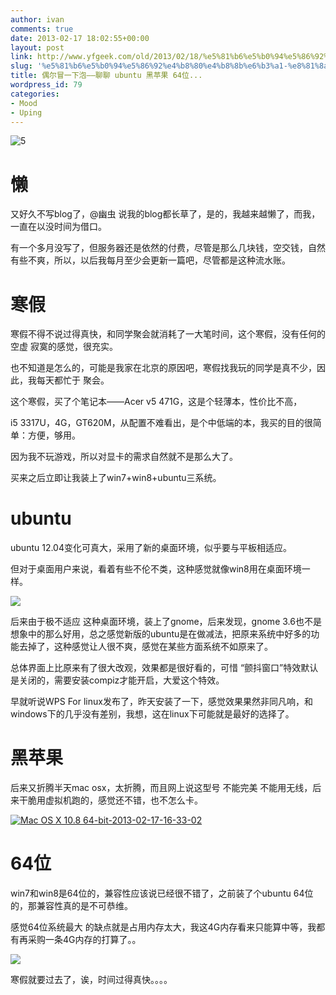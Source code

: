 ```yaml
---
author: ivan
comments: true
date: 2013-02-17 18:02:55+00:00
layout: post
link: http://www.yfgeek.com/old/2013/02/18/%e5%81%b6%e5%b0%94%e5%86%92%e4%b8%80%e4%b8%8b%e6%b3%a1-%e8%81%8a%e8%81%8a-ubuntu-%e9%bb%91%e8%8b%b9%e6%9e%9c-64%e4%bd%8d/
slug: '%e5%81%b6%e5%b0%94%e5%86%92%e4%b8%80%e4%b8%8b%e6%b3%a1-%e8%81%8a%e8%81%8a-ubuntu-%e9%bb%91%e8%8b%b9%e6%9e%9c-64%e4%bd%8d'
title: 偶尔冒一下泡——聊聊 ubuntu 黑苹果 64位...
wordpress_id: 79
categories:
- Mood
- Uping
---
```


![5](http://www.yfgeek.com/wp-content/uploads/2013/02/5.jpg)

<!-- more -->


# 懒


又好久不写blog了，@幽虫 说我的blog都长草了，是的，我越来越懒了，而我，一直在以没时间为借口。

有一个多月没写了，但服务器还是依然的付费，尽管是那么几块钱，空交钱，自然有些不爽，所以，以后我每月至少会更新一篇吧，尽管都是这种流水账。


# 寒假


寒假不得不说过得真快，和同学聚会就消耗了一大笔时间，这个寒假，没有任何的空虚 寂寞的感觉，很充实。

也不知道是怎么的，可能是我家在北京的原因吧，寒假找我玩的同学是真不少，因此，我每天都忙于 聚会。

这个寒假，买了个笔记本——Acer v5 471G，这是个轻薄本，性价比不高，

i5 3317U，4G，GT620M，从配置不难看出，是个中低端的本，我买的目的很简单：方便，够用。

因为我不玩游戏，所以对显卡的需求自然就不是那么大了。

买来之后立即让我装上了win7+win8+ubuntu三系统。


# ubuntu


ubuntu 12.04变化可真大，采用了新的桌面环境，似乎要与平板相适应。

但对于桌面用户来说，看着有些不伦不类，这种感觉就像win8用在桌面环境一样。

[![](http://www.yfgeek.com/wp-content/uploads/2013/02/original_vw1P_3fc40000f5d1125c.jpg)](http://www.yfgeek.com/wp-content/uploads/2013/02/original_vw1P_3fc40000f5d1125c.jpg)



后来由于极不适应 这种桌面环境，装上了gnome，后来发现，gnome 3.6也不是想象中的那么好用，总之感觉新版的ubuntu是在做减法，把原来系统中好多的功能去掉了，这种感觉让人很不爽，感觉在某些方面系统不如原来了。

总体界面上比原来有了很大改观，效果都是很好看的，可惜 “颤抖窗口”特效默认是关闭的，需要安装compiz才能开启，大爱这个特效。

早就听说WPS For linux发布了，昨天安装了一下，感觉效果果然非同凡响，和windows下的几乎没有差别，我想，这在linux下可能就是最好的选择了。




# 黑苹果


后来又折腾半天mac osx，太折腾，而且网上说这型号 不能完美 不能用无线，后来干脆用虚拟机跑的，感觉还不错，也不怎么卡。

[![Mac OS X 10.8 64-bit-2013-02-17-16-33-02](http://www.yfgeek.com/wp-content/uploads/2013/02/Mac-OS-X-10.8-64-bit-2013-02-17-16-33-02-1024x575.png)](http://www.yfgeek.com/wp-content/uploads/2013/02/Mac-OS-X-10.8-64-bit-2013-02-17-16-33-02.png)




# 64位


win7和win8是64位的，兼容性应该说已经很不错了，之前装了个ubuntu 64位的，那兼容性真的是不可恭维。

感觉64位系统最大 的缺点就是占用内存太大，我这4G内存看来只能算中等，我都有再采购一条4G内存的打算了。。

[![](http://www.yfgeek.com/wp-content/uploads/2013/02/QQ截图20130218021142.png)](http://www.yfgeek.com/wp-content/uploads/2013/02/QQ截图20130218021142.png)



寒假就要过去了，诶，时间过得真快。。。。
